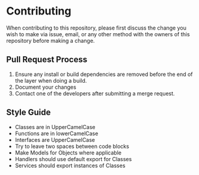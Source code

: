 # Contributing

When contributing to this repository, please first discuss the change you wish to make via issue,
email, or any other method with the owners of this repository before making a change. 

## Pull Request Process

1. Ensure any install or build dependencies are removed before the end of the layer when doing a 
   build.
2. Document your changes
3. Contact one of the developers after submitting a merge request.

## Style Guide

* Classes are in UpperCamelCase
* Functions are in lowerCamelCase
* Interfaces are UpperCamelCase
* Try to leave two spaces between code blocks
* Make Models for Objects where applicable
* Handlers should use default export for Classes
* Services should export instances of Classes
